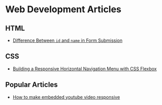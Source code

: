 # Web Development Articles

## HTML
- [Difference Between `id` and `name` in Form Submission](id-vs-name.md)
  
## CSS

- [Building a Responsive Horizontal Navigation Menu with CSS Flexbox](navigation-menu-using-css.md)

## Popular Articles

- [How to make embedded youtube video responsive](embed-youtube-video-responsive.md)
